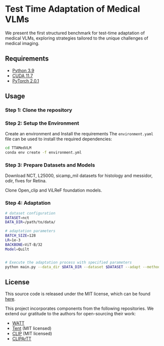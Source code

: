 # Test Time Adaptation of Medical VLMs

We present the first structured benchmark for test-time adaptation of medical VLMs, exploring strategies tailored to the unique challenges of medical imaging.



## Requirements 
- [Python 3.9](https://www.python.org/)
- [CUDA 11.7](https://developer.nvidia.com/cuda-zone)
- [PyTorch 2.0.1](https://pytorch.org/)


## Usage
### Step 1: Clone the repository


### Step 2: Setup the Environment
Create an environment and Install the requirements The `environment.yaml` file can be used to install the required dependencies:

```bash
cd TTAMedVLM
conda env create -f environment.yml
```

### Step 3: Prepare Datasets and Models

Download NCT, L25000, sicamp_mil datasets for histology and messidor, odir, fives for Retina.

Clone Open_clip and ViLReF foundation models. 

### Step 4: Adaptation



```bash
# dataset configuration
DATASET=nct   
DATA_DIR=/path/to/data/

# adaptation parameters
BATCH_SIZE=128   
LR=1e-3
BACKBONE=ViT-B/32
Model=Quilt


# Execute the adaptation process with specified parameters
python main.py --data_dir $DATA_DIR --dataset $DATASET --adapt --method $METHOD --save_dir ./save --backbone $BACKBONE --batch-size $BATCH_SIZE --lr $LR 

```



## License

This source code is released under the MIT license, which can be found [here](./LICENSE).

This project incorporates components from the following repositories. We extend our gratitude to the authors for open-sourcing their work:
- [WATT](https://github.com/Mehrdad-Noori/WATT)
- [Tent](https://github.com/DequanWang/tent) (MIT licensed)
- [CLIP](https://github.com/openai/CLIP/tree/main/clip) (MIT licensed)
- [CLIPArTT](https://github.com/dosowiechi/CLIPArTT)

